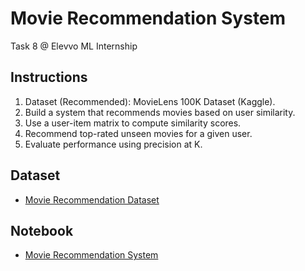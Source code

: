 # Movie Recommendation System
Task 8 @ Elevvo ML Internship

## Instructions
1. Dataset (Recommended): MovieLens 100K Dataset (Kaggle).
2. Build a system that recommends movies based on user similarity.
3. Use a user-item matrix to compute similarity scores.
4. Recommend top-rated unseen movies for a given user.
5. Evaluate performance using precision at K.

## Dataset
- [Movie Recommendation Dataset](https://www.kaggle.com/datasets/prajitdatta/movielens-100k-dataset/data)

## Notebook
- [Movie Recommendation System]()

